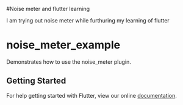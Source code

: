 #Noise meter and flutter learning

I am trying out noise meter while furthuring my learning of flutter


# noise_meter_example

Demonstrates how to use the noise_meter plugin.

## Getting Started

For help getting started with Flutter, view our online
[documentation](https://flutter.io/).
